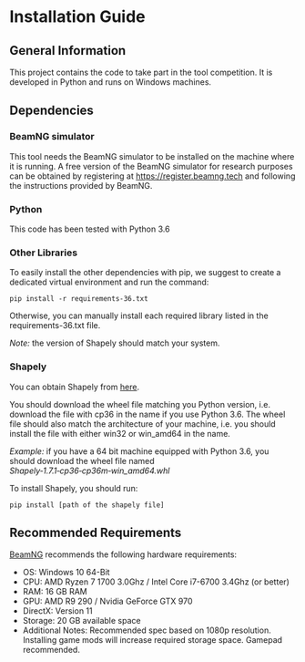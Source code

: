 # Installation Guide #

## General Information ##
This project contains the code to take part in the tool competition.
It is developed in Python and runs on Windows machines.

## Dependencies ##

### BeamNG simulator ###

This tool needs the BeamNG simulator to be installed on the machine where it is running. 
A free version of the BeamNG simulator for research purposes can be obtained by registering at https://register.beamng.tech and following the instructions provided by BeamNG. 

### Python ###

This code has been tested with Python 3.6

### Other Libraries ###

To easily install the other dependencies with pip, we suggest to create a dedicated virtual environment and run the command:

```pip install -r requirements-36.txt```

Otherwise, you can manually install each required library listed in the requirements-36.txt file.

_Note:_ the version of Shapely should match your system.

### Shapely ###

You can obtain Shapely from [here](https://www.lfd.uci.edu/~gohlke/pythonlibs/#shapely). 

You should download the wheel file matching you Python version, i.e. download the file with cp36 in the name if you use Python 3.6. The wheel file should also match the architecture of your machine, i.e. you should install the file with either win32 or win_amd64 in the name.

*Example:* if you have a 64 bit machine equipped with Python 3.6, you should download the wheel file named *Shapely‑1.7.1‑cp36‑cp36m‑win_amd64.whl*

To install Shapely, you should run:

```pip install [path of the shapely file]```

## Recommended Requirements ##

[BeamNG](https://wiki.beamng.com/Requirements) recommends the following hardware requirements:
* OS: Windows 10 64-Bit
* CPU: AMD Ryzen 7 1700 3.0Ghz / Intel Core i7-6700 3.4Ghz (or better)
* RAM: 16 GB RAM
* GPU: AMD R9 290 / Nvidia GeForce GTX 970
* DirectX: Version 11
* Storage: 20 GB available space
* Additional Notes: Recommended spec based on 1080p resolution. Installing game mods will increase required storage space. Gamepad recommended.


